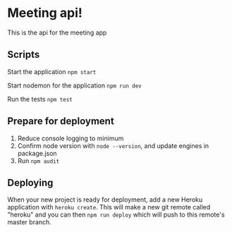 # Meeting api!

This is the api for the meeting app

## Scripts

Start the application `npm start`

Start nodemon for the application `npm run dev`

Run the tests `npm test`

## Prepare for deployment

1. Reduce console logging to minimum
2. Confirm node version with `node --version`, and update engines in package.json
3. Run `npm audit`

## Deploying

When your new project is ready for deployment, add a new Heroku application with `heroku create`. This will make a new git remote called "heroku" and you can then `npm run deploy` which will push to this remote's master branch.